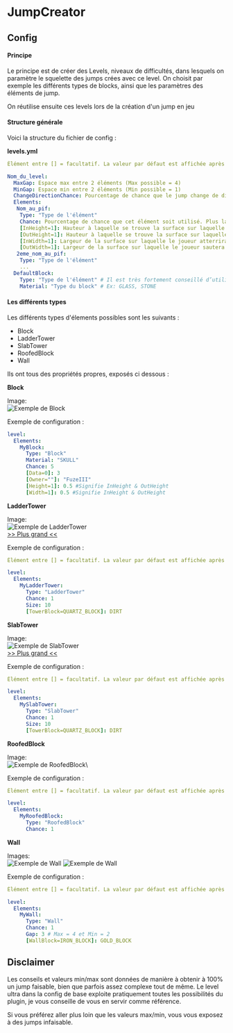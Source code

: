# JumpCreator
## Config
#### Principe
Le principe est de créer des Levels, niveaux de difficultés,
dans lesquels on paramètre le squelette des jumps crées avec ce
level. On choisit par exemple les différents types de blocks, ainsi
que les paramètres des éléments de jump.

On réutilise ensuite ces levels lors de la création d'un jump en jeu

#### Structure générale
Voici la structure du fichier de config :

**levels.yml**
```YAML 
Élément entre [] = facultatif. La valeur par défaut est affichée après le =

Nom_du_level:
  MaxGap: Espace max entre 2 éléments (Max possible = 4)
  MinGap: Espace min entre 2 éléments (Min possible = 1)
  ChangeDirectionChance: Pourcentage de chance que le jump change de direction. Ajoute de la difficulté en augmentant.
  Elements:
   Nom_au_pif:
    Type: "Type de l'élément"
    Chance: Pourcentage de chance que cet élément soit utilisé. Plus la chance est grande, plus on trouvera cet élément sur les jumps crées avec ce level.
    [InHeight=1]: Hauteur à laquelle se trouve la surface sur laquelle le joueur atterrira, en partant de l'élément précédent.
    [OutHeight=1]: Hauteur à laquelle se trouve la surface sur laquelle le joueur sautera sur l'élément suivant, en partant de l'élément précédent.
    [InWidth=1]: Largeur de la surface sur laquelle le joueur atterrira. Bloc plein = 1
    [OutWidth=1]: Largeur de la surface sur laquelle le joueur sautera sur l'élément suivant.
   2eme_nom_au_pif:
    Type: "Type de l'élément"
    ...
  DefaultBlock: 
    Type: "Type de l'élément" # Il est très fortement conseillé d’utiliser le type Block. Ne changez que si vous cochez les cases "Expert" et "Options avancées" dans différents logiciels.
    Material: "Type du block" # Ex: GLASS, STONE
```

#### Les différents types
Les différents types d'élements possibles sont les suivants :
- Block
- LadderTower
- SlabTower
- RoofedBlock
- Wall

Ils ont tous des propriétés propres, exposés ci dessous :

**Block**

Image: \
![Exemple de Block](https://imgur.com/ati2kS3m.png)

Exemple de configuration : 
```YAML
level:
  Elements:
    MyBlock:
      Type: "Block"
      Material: "SKULL"
      Chance: 5
      [Data=0]: 3
      [Owner=""]: "FuzeIII"
      [Height=1]: 0.5 #Signifie InHeight & OutHeight
      [Width=1]: 0.5 #Signifie InHeight & OutHeight
```

**LadderTower**

Image: \
![Exemple de LadderTower](https://imgur.com/M0A4ClNm.png)\
[>> Plus grand <<](https://imgur.com/M0A4ClN.png)

Exemple de configuration : 
```YAML
Élément entre [] = facultatif. La valeur par défaut est affichée après le =

level:
  Elements:
    MyLadderTower:
      Type: "LadderTower"
      Chance: 1
      Size: 10
      [TowerBlock=QUARTZ_BLOCK]: DIRT
```

**SlabTower**

Image: \
![Exemple de SlabTower](https://imgur.com/mpcZ0AMm.png)\
[>> Plus grand <<](https://imgur.com/mpcZ0AM.png)

Exemple de configuration : 
```YAML
Élément entre [] = facultatif. La valeur par défaut est affichée après le =

level:
  Elements:
    MySlabTower:
      Type: "SlabTower"
      Chance: 1
      Size: 10
      [TowerBlock=QUARTZ_BLOCK]: DIRT
```




**RoofedBlock**

Image: \
![Exemple de RoofedBlock](https://imgur.com/fXsqYJNm.png)\

Exemple de configuration : 
```YAML
Élément entre [] = facultatif. La valeur par défaut est affichée après le =

level:
  Elements:
    MyRoofedBlock:
      Type: "RoofedBlock"
      Chance: 1
```

**Wall**

Images: \
![Exemple de Wall](https://imgur.com/NzICTwGm.png) 
![Exemple de Wall](https://imgur.com/F21GWNbm.png)

Exemple de configuration : 
```YAML
Élément entre [] = facultatif. La valeur par défaut est affichée après le =

level:
  Elements:
    MyWall:
      Type: "Wall"
      Chance: 1
      Gap: 3 # Max = 4 et Min = 2
      [WallBlock=IRON_BLOCK]: GOLD_BLOCK
```


## Disclaimer
Les conseils et valeurs min/max sont données de manière à 
obtenir à 100% un jump faisable, bien que parfois assez 
complexe tout de même. Le level ultra dans la config de base
exploite pratiquement toutes les possibilités du plugin, je vous
conseille de vous en servir comme référence.

Si vous préférez aller plus loin que les valeurs max/min, vous
vous exposez à des jumps infaisable.